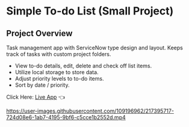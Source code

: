# Simple To-do List (Small Project)

## Project Overview

Task management app with ServiceNow type design and layout.
Keeps track of tasks with custom project folders. 

- View to-do details, edit, delete and check off list items.
- Utilize local storage to store data.
- Adjust priority levels to to-do items.
- Sort by date / priority.

Click Here: [Live App](https://swhag.github.io/Todo-List-App/) :point_left:

https://user-images.githubusercontent.com/109196962/217395717-724d08e6-1ab7-4195-9bf6-c5cce1b2552d.mp4

